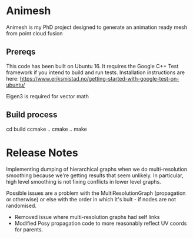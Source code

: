 # Animesh 

Animesh is my PhD project designed to generate an animation ready mesh from point cloud fusion

## Prereqs
This code has been built on Ubuntu 16. It requires the Google C++ Test framework if you intend to build and run tests. Installation instructions are here:
https://www.eriksmistad.no/getting-started-with-google-test-on-ubuntu/

Eigen3 is required for vector math


## Build process
cd build
ccmake ..
cmake ..
make




# Release Notes
Implementing dumping of hierarchical graphs when we do multi-resolution smoothing because we're getting results that seem unlikely.
In particular, high level smoothing is not fixing conflicts in lower level graphs.

Possible issues are a problem with the MultiResolutionGraph (propagation or otherwise) or else with the order in which it's bult - if nodes are not randomised.

* Removed issue where multi-resolution graphs had self links
* Modified Posy propagation code to more reasonably reflect UV coords for parents.